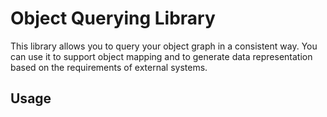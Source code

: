 Object Querying Library
=======================

This library allows you to query your object graph in a consistent way.
You can use it to support object mapping and to generate data representation
based on the requirements of external systems.

## Usage


